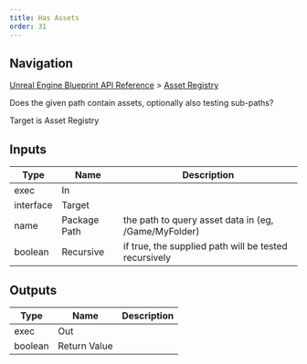 ```yaml
---
title: Has Assets
order: 31
---
```

## Navigation

[Unreal Engine Blueprint API Reference](https://dev.epicgames.com/documentation/en-us/unreal-engine/BlueprintAPI) > [Asset Registry](https://dev.epicgames.com/documentation/en-us/unreal-engine/BlueprintAPI/AssetRegistry)

Does the given path contain assets, optionally also testing sub-paths?

Target is Asset Registry

## Inputs

| Type | Name | Description |
| --- | --- | --- |
| exec | In |  |
| interface | Target |  |
| name | Package Path | the path to query asset data in (eg, /Game/MyFolder) |
| boolean | Recursive | if true, the supplied path will be tested recursively |

## Outputs

| Type | Name | Description |
| --- | --- | --- |
| exec | Out |  |
| boolean | Return Value |  |
